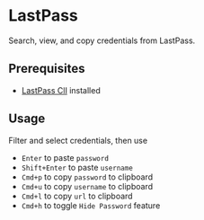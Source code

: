 # LastPass

Search, view, and copy credentials from LastPass.

## Prerequisites

- [LastPass ClI](https://github.com/lastpass/lastpass-cli) installed

## Usage

Filter and select credentials, then use

- `Enter` to paste `password`
- `Shift+Enter` to paste `username`
- `Cmd+p` to copy `password` to clipboard
- `Cmd+u` to copy `username` to clipboard
- `Cmd+l` to copy `url` to clipboard
- `Cmd+h` to toggle `Hide Password` feature
